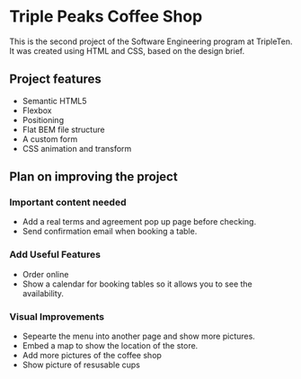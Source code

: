 # Triple Peaks Coffee Shop

This is the second project of the Software Engineering program at TripleTen. It was created using HTML and CSS, based on the design brief.

## Project features

- Semantic HTML5
- Flexbox
- Positioning
- Flat BEM file structure
- A custom form
- CSS animation and transform

## Plan on improving the project

### Important content needed

- Add a real terms and agreement pop up page before checking.
- Send confirmation email when booking a table.

### Add Useful Features

- Order online
- Show a calendar for booking tables so it allows you to see the availability.

### Visual Improvements

- Sepearte the menu into another page and show more pictures.
- Embed a map to show the location of the store.
- Add more pictures of the coffee shop
- Show picture of resusable cups
